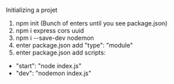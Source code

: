Initializing a projet

1. npm init (Bunch of enters until you see package.json)
2. npm i express cors uuid
3. npm i --save-dev nodemon
4. enter package.json add "type": "module"
5. enter package.json add scripts:
- "start": "node index.js"
- "dev": "nodemon index.js"  